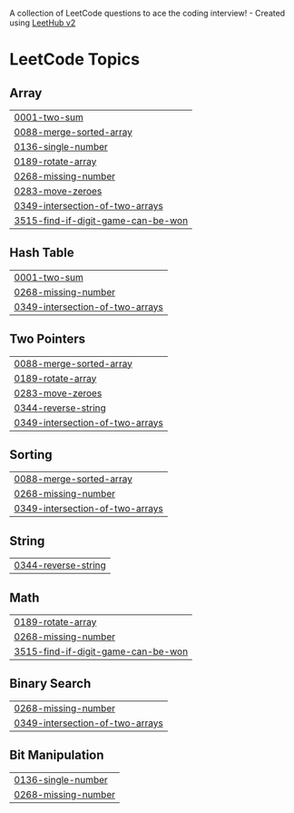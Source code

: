 A collection of LeetCode questions to ace the coding interview! - Created using [LeetHub v2](https://github.com/arunbhardwaj/LeetHub-2.0)
<!---LeetCode Topics Start-->
# LeetCode Topics
## Array
|  |
| ------- |
| [0001-two-sum](https://github.com/VijayBhandari2002/DSA/tree/master/0001-two-sum) |
| [0088-merge-sorted-array](https://github.com/VijayBhandari2002/DSA/tree/master/0088-merge-sorted-array) |
| [0136-single-number](https://github.com/VijayBhandari2002/DSA/tree/master/0136-single-number) |
| [0189-rotate-array](https://github.com/VijayBhandari2002/DSA/tree/master/0189-rotate-array) |
| [0268-missing-number](https://github.com/VijayBhandari2002/DSA/tree/master/0268-missing-number) |
| [0283-move-zeroes](https://github.com/VijayBhandari2002/DSA/tree/master/0283-move-zeroes) |
| [0349-intersection-of-two-arrays](https://github.com/VijayBhandari2002/DSA/tree/master/0349-intersection-of-two-arrays) |
| [3515-find-if-digit-game-can-be-won](https://github.com/VijayBhandari2002/DSA/tree/master/3515-find-if-digit-game-can-be-won) |
## Hash Table
|  |
| ------- |
| [0001-two-sum](https://github.com/VijayBhandari2002/DSA/tree/master/0001-two-sum) |
| [0268-missing-number](https://github.com/VijayBhandari2002/DSA/tree/master/0268-missing-number) |
| [0349-intersection-of-two-arrays](https://github.com/VijayBhandari2002/DSA/tree/master/0349-intersection-of-two-arrays) |
## Two Pointers
|  |
| ------- |
| [0088-merge-sorted-array](https://github.com/VijayBhandari2002/DSA/tree/master/0088-merge-sorted-array) |
| [0189-rotate-array](https://github.com/VijayBhandari2002/DSA/tree/master/0189-rotate-array) |
| [0283-move-zeroes](https://github.com/VijayBhandari2002/DSA/tree/master/0283-move-zeroes) |
| [0344-reverse-string](https://github.com/VijayBhandari2002/DSA/tree/master/0344-reverse-string) |
| [0349-intersection-of-two-arrays](https://github.com/VijayBhandari2002/DSA/tree/master/0349-intersection-of-two-arrays) |
## Sorting
|  |
| ------- |
| [0088-merge-sorted-array](https://github.com/VijayBhandari2002/DSA/tree/master/0088-merge-sorted-array) |
| [0268-missing-number](https://github.com/VijayBhandari2002/DSA/tree/master/0268-missing-number) |
| [0349-intersection-of-two-arrays](https://github.com/VijayBhandari2002/DSA/tree/master/0349-intersection-of-two-arrays) |
## String
|  |
| ------- |
| [0344-reverse-string](https://github.com/VijayBhandari2002/DSA/tree/master/0344-reverse-string) |
## Math
|  |
| ------- |
| [0189-rotate-array](https://github.com/VijayBhandari2002/DSA/tree/master/0189-rotate-array) |
| [0268-missing-number](https://github.com/VijayBhandari2002/DSA/tree/master/0268-missing-number) |
| [3515-find-if-digit-game-can-be-won](https://github.com/VijayBhandari2002/DSA/tree/master/3515-find-if-digit-game-can-be-won) |
## Binary Search
|  |
| ------- |
| [0268-missing-number](https://github.com/VijayBhandari2002/DSA/tree/master/0268-missing-number) |
| [0349-intersection-of-two-arrays](https://github.com/VijayBhandari2002/DSA/tree/master/0349-intersection-of-two-arrays) |
## Bit Manipulation
|  |
| ------- |
| [0136-single-number](https://github.com/VijayBhandari2002/DSA/tree/master/0136-single-number) |
| [0268-missing-number](https://github.com/VijayBhandari2002/DSA/tree/master/0268-missing-number) |
<!---LeetCode Topics End-->